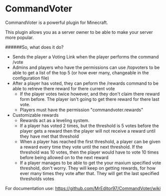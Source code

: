 CommandVoter
============

CommandVoter is a powerful plugin for Minecraft.

This plugin allows you as a server owner to be able to make your server more popular.

######So, what does it do?

* Sends the player a Voting Link when the player performs the command /vote
* Admins and players who have the permissions can use /topvoters to be able to get a list of the top 5 (or how ever many, changeable in the configuration file)
* After a player has voted, they can peform the /rewards command to be able to retreve there reward for there current vote
  * If the player votes twice however, and they don't claim there reward form before. The player isn't going to get there reward for there last vote.
  * Players must have the permission "commandvoter.rewards"
* Customizable rewards
  * Rewards act as a leveling system.
  * If a player has voted 2 times, but the threshold is 5 votes before the player gets a reward then the player will not receive a reward until they have met that threshold
  * When a player has reached the first threshold, a player can be given a reward every time they vote until the next threshold. If the threshold was 10 votes, then the player would have to vote 10 times before being allowed on to the next reward
  * If a player manages to be able to get the your maxium specified vote threshold, don't worry. They will keep on getting rewards, for how ever many times they vote after that. They will get the last specified thresholds votes


For documentation use: https://github.com/MrEditor97/CommandVoter/wiki
